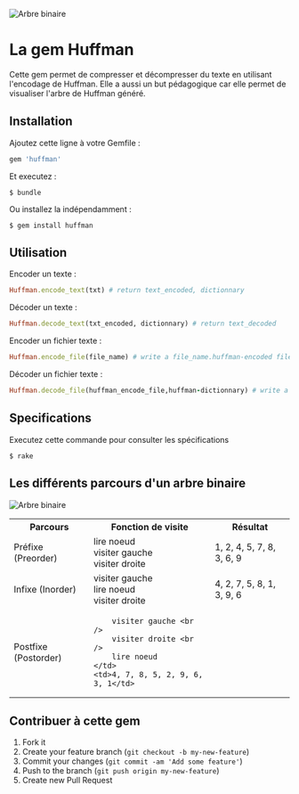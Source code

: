 ![Arbre binaire](http://www.mathworks.com/matlabcentral/fx_files/33212/1/huffman.png)


# La gem Huffman

Cette gem permet de compresser et décompresser du texte en utilisant l'encodage de Huffman.
Elle a aussi un but pédagogique car elle permet de visualiser l'arbre de Huffman généré.

## Installation

Ajoutez cette ligne à votre Gemfile :

```ruby
gem 'huffman'
```

Et executez :

    $ bundle

Ou installez la indépendamment :

    $ gem install huffman

## Utilisation


Encoder un texte :

```ruby
Huffman.encode_text(txt) # return text_encoded, dictionnary
```

    
Décoder un texte :
```ruby
Huffman.decode_text(txt_encoded, dictionnary) # return text_decoded
```

Encoder un fichier texte :
```ruby
Huffman.encode_file(file_name) # write a file_name.huffman-encoded file and a file_name.huffman-dictionnary
```

Décoder un fichier texte :
```ruby
Huffman.decode_file(huffman_encode_file,huffman-dictionnary) # write a huffman-encoded-back-to-original file
```

## Specifications

Executez cette commande pour consulter les spécifications

    $ rake

## Les différents parcours d'un arbre binaire 

![Arbre binaire](http://upload.wikimedia.org/wikipedia/commons/thumb/d/d0/Arbre_binaire_ordonne.svg/408px-Arbre_binaire_ordonne.svg.png)




<table>
  <tr>
    <th>Parcours</th>
    <th>Fonction de visite</th>
    <th>Résultat</th>
  </tr>
  <tr>
    <td>Préfixe (Preorder) </td>
    <td>
        lire noeud <br />
        visiter gauche <br />
        visiter droite
    </td>
    <td>1, 2, 4, 5, 7, 8, 3, 6, 9</td>
  </tr>
  <tr>
    <td>Infixe (Inorder) </td>
    <td>
        visiter gauche <br />
        lire noeud <br />
        visiter droite
    </td>
    <td>4, 2, 7, 5, 8, 1, 3, 9, 6</td>
  </tr>
    <tr>
    <td>Postfixe (Postorder) </td>
    <td>
        
        visiter gauche <br />
        visiter droite <br />
        lire noeud 
    </td>
    <td>4, 7, 8, 5, 2, 9, 6, 3, 1</td>
  </tr>
</table>


## Contribuer à cette gem

1. Fork it
2. Create your feature branch (`git checkout -b my-new-feature`)
3. Commit your changes (`git commit -am 'Add some feature'`)
4. Push to the branch (`git push origin my-new-feature`)
5. Create new Pull Request
